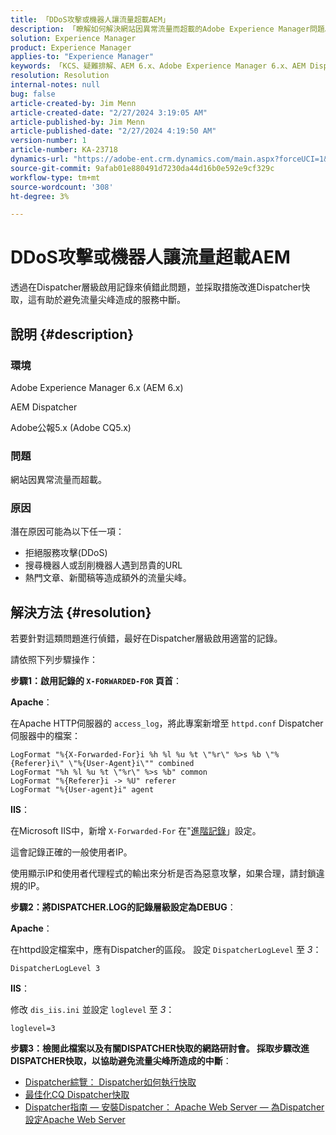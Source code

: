 ```yaml
---
title: 「DDoS攻擊或機器人讓流量超載AEM」
description: 「瞭解如何解決網站因異常流量而超載的Adobe Experience Manager問題。」
solution: Experience Manager
product: Experience Manager
applies-to: "Experience Manager"
keywords: 「KCS、疑難排解、AEM 6.x、Adobe Experience Manager 6.x、AEM Dispatcher、CQ5.x、AdobeCommunique 5.x、Adobe CQ5.x、DDoS攻擊、拒絕服務、機器人、超載、流量」
resolution: Resolution
internal-notes: null
bug: false
article-created-by: Jim Menn
article-created-date: "2/27/2024 3:19:05 AM"
article-published-by: Jim Menn
article-published-date: "2/27/2024 4:19:50 AM"
version-number: 1
article-number: KA-23718
dynamics-url: "https://adobe-ent.crm.dynamics.com/main.aspx?forceUCI=1&pagetype=entityrecord&etn=knowledgearticle&id=68d651f5-1ed5-ee11-9079-6045bd006268"
source-git-commit: 9afab01e880491d7230da44d16b0e592e9cf329c
workflow-type: tm+mt
source-wordcount: '308'
ht-degree: 3%

---
```


# DDoS攻擊或機器人讓流量超載AEM


透過在Dispatcher層級啟用記錄來偵錯此問題，並採取措施改進Dispatcher快取，這有助於避免流量尖峰造成的服務中斷。

## 說明 {#description}


### 環境

Adobe Experience Manager 6.x (AEM 6.x)

AEM Dispatcher

Adobe公報5.x (Adobe CQ5.x)

### 問題

網站因異常流量而超載。

### 原因

潛在原因可能為以下任一項：

- 拒絕服務攻擊(DDoS)
- 搜尋機器人或刮削機器人遇到昂貴的URL
- 熱門文章、新聞稿等造成額外的流量尖峰。



## 解決方法 {#resolution}


若要針對這類問題進行偵錯，最好在Dispatcher層級啟用適當的記錄。

請依照下列步驟操作：

<b>步驟1：啟用記錄的 `X-FORWARDED-FOR` 頁首</b>：

<b>Apache</b>：

在Apache HTTP伺服器的 `access_log`，將此專案新增至 `httpd.conf` Dispatcher伺服器中的檔案：


```
LogFormat "%{X-Forwarded-For}i %h %l %u %t \"%r\" %>s %b \"%{Referer}i\" \"%{User-Agent}i\"" combined
LogFormat "%h %l %u %t \"%r\" %>s %b" common
LogFormat "%{Referer}i -> %U" referer
LogFormat "%{User-agent}i" agent
```


<b>IIS</b>：

在Microsoft IIS中，新增 `X-Forwarded-For` 在&quot;[進階記錄](https://learn.microsoft.com/en-us/iis/get-started/whats-new-in-iis-85/enhanced-logging-for-iis85)」設定。

這會記錄正確的一般使用者IP。

使用顯示IP和使用者代理程式的輸出來分析是否為惡意攻擊，如果合理，請封鎖違規的IP。

<b>步驟2：將DISPATCHER.LOG的記錄層級設定為DEBUG</b>：

<b>Apache</b>：

在httpd設定檔案中，應有Dispatcher的區段。 設定 `DispatcherLogLevel` 至 *3*：

`DispatcherLogLevel 3`

<b>IIS</b>：

修改 `dis_iis.ini` 並設定 `loglevel` 至 *3*：

`loglevel=3`

<b>步驟3：檢閱此檔案以及有關DISPATCHER快取的網路研討會。 採取步驟改進DISPATCHER快取，以協助避免流量尖峰所造成的中斷</b>：

- [Dispatcher綜覽： Dispatcher如何執行快取](https://experienceleague.adobe.com/docs/experience-manager-dispatcher/using/dispatcher.html#how-dispatcher-performs-caching)
- [最佳化CQ Dispatcher快取](https://github.com/cqsupport/webinar-dispatchercache)
- [Dispatcher指南 — 安裝Dispatcher： Apache Web Server — 為Dispatcher設定Apache Web Server](https://experienceleague.adobe.com/docs/experience-manager-dispatcher/using/getting-started/dispatcher-install.html#apache-web-server-configure-apache-web-server-for-dispatcher)

